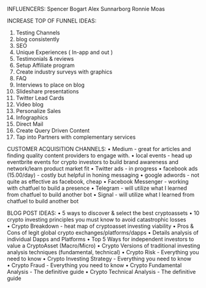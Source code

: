 INFLUENCERS:
Spencer Bogart
Alex Sunnarborg
Ronnie Moas


INCREASE TOP OF FUNNEL IDEAS:
  1. Testing Channels
  2. blog consistently
  3. SEO
  4. Unique Experiences ( In-app and out )
  5. Testimonials & reviews
  6. Setup Affiliate program
  7. Create industry surveys with graphics
  7. FAQ
  8. Interviews to place on blog
  9. Slideshare presentations
  10. Twitter Lead Cards
  11. Video blog
  12. Personalize Sales
  13. Infographics
  14. Direct Mail
  15. Create Query Driven Content
  16. Tap into Partners with complementary services

CUSTOMER ACQUISITION CHANNELS:
  • Medium
    - great for articles and finding quality content providers to engage with.
  • local events
    - head up eventbrite events for crypto investors to build brand awareness and
      network/learn product market fit
  • Twitter ads
    - in progress
  • facebook ads (15.00/day)
    - costly but helpful in honing messaging
  • google adwords
    - not quite as effective as facebook, cheap
  • Facebook Messenger
    - working with chatfuel to build a presence
  • Telegram
    - will utilize what I learned from chatfuel to build another bot
  • Signal
    -  will utilize what I learned from chatfuel to build another bot

BLOG POST IDEAS:
  • 5 ways to discover & select the best cryptoassets
  • 10 crypto investing principles you must know to avoid catastrophic losses
  • Crypto Breakdown - heat map of cryptoasset investing viability
  • Pros & Cons of legit global crypto exchanges/platforms/dapps
  • Details analysis of individual Dapps and Platforms
  • Top 5 Ways for independent investors to value a CryptoAsset (Macro/Micro)
  • Crypto Versions of traditional investing analysis techniques (fundamental, technical)
  • Crypto Risk - Everything you need to know
  • Crypto Investing Strategy - Everything you need to know
  • Crypto Fraud - Everything you need to know
  • Crypto Fundamental Analysis - The definitive guide
  • Crypto Technical Analysis - The definitive guide
